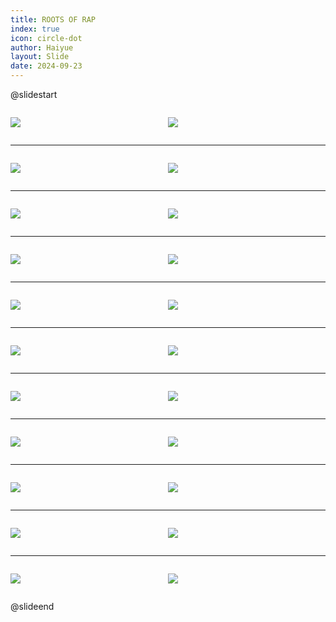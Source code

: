 ```yaml
---
title: ROOTS OF RAP
index: true
icon: circle-dot
author: Haiyue
layout: Slide
date: 2024-09-23
---
```

 
@slidestart

<div style="display:flex">
<div style="flex:1">

![](/reading/english/Level-Z/ROOTS%20OF%20RAP/001.webp)
</div>
<div style="flex:1">

![](/reading/english/Level-Z/ROOTS%20OF%20RAP/002.webp)
</div>
</div>

---

<div style="display:flex">
<div style="flex:1">

![](/reading/english/Level-Z/ROOTS%20OF%20RAP/003.webp)
</div>
<div style="flex:1">

![](/reading/english/Level-Z/ROOTS%20OF%20RAP/004.webp)
</div>
</div>

---

<div style="display:flex">
<div style="flex:1">

![](/reading/english/Level-Z/ROOTS%20OF%20RAP/005.webp)
</div>
<div style="flex:1">

![](/reading/english/Level-Z/ROOTS%20OF%20RAP/006.webp)
</div>
</div>

---

<div style="display:flex">
<div style="flex:1">

![](/reading/english/Level-Z/ROOTS%20OF%20RAP/007.webp)
</div>
<div style="flex:1">

![](/reading/english/Level-Z/ROOTS%20OF%20RAP/008.webp)
</div>
</div>

---

<div style="display:flex">
<div style="flex:1">

![](/reading/english/Level-Z/ROOTS%20OF%20RAP/009.webp)
</div>
<div style="flex:1">

![](/reading/english/Level-Z/ROOTS%20OF%20RAP/010.webp)
</div>
</div>

---

<div style="display:flex">
<div style="flex:1">

![](/reading/english/Level-Z/ROOTS%20OF%20RAP/011.webp)
</div>
<div style="flex:1">

![](/reading/english/Level-Z/ROOTS%20OF%20RAP/012.webp)
</div>
</div>

---

<div style="display:flex">
<div style="flex:1">

![](/reading/english/Level-Z/ROOTS%20OF%20RAP/013.webp)
</div>
<div style="flex:1">

![](/reading/english/Level-Z/ROOTS%20OF%20RAP/014.webp)
</div>
</div>

---

<div style="display:flex">
<div style="flex:1">

![](/reading/english/Level-Z/ROOTS%20OF%20RAP/015.webp)
</div>
<div style="flex:1">

![](/reading/english/Level-Z/ROOTS%20OF%20RAP/016.webp)
</div>
</div>

---

<div style="display:flex">
<div style="flex:1">

![](/reading/english/Level-Z/ROOTS%20OF%20RAP/017.webp)
</div>
<div style="flex:1">

![](/reading/english/Level-Z/ROOTS%20OF%20RAP/018.webp)
</div>
</div>

---

<div style="display:flex">
<div style="flex:1">

![](/reading/english/Level-Z/ROOTS%20OF%20RAP/019.webp)
</div>
<div style="flex:1">

![](/reading/english/Level-Z/ROOTS%20OF%20RAP/020.webp)
</div>
</div>

---

<div style="display:flex">
<div style="flex:1">

![](/reading/english/Level-Z/ROOTS%20OF%20RAP/021.webp)
</div>
<div style="flex:1">

![](/reading/english/Level-Z/ROOTS%20OF%20RAP/022.webp)
</div>
</div>

@slideend